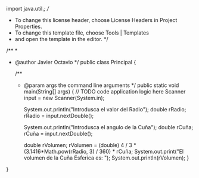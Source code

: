 import java.util.*;
/*
 * To change this license header, choose License Headers in Project Properties.
 * To change this template file, choose Tools | Templates
 * and open the template in the editor.
 */

/**
 *
 * @author Javier Octavio
 */
public class Principal {

    /**
     * @param args the command line arguments
     */
    public static void main(String[] args) {
        // TODO code application logic here
        Scanner input = new Scanner(System.in);
        
        System.out.println("Introdusca el valor del Radio");
        double rRadio;
        rRadio = input.nextDouble();
        
        System.out.println("Introdusca el angulo de la Cuña");
        double rCuña;
        rCuña = input.nextDouble();
        
        double rVolumen;
        rVolumen = (double) 4 / 3 * (3.1416*Math.pow(rRadio, 3) / 360) * rCuña;
        System.out.print("El volumen de la Cuña Esferica es: ");
        System.out.println(rVolumen);
    }
    
}
